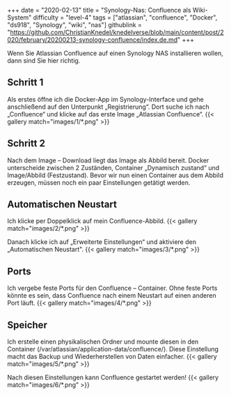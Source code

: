 +++
date = "2020-02-13"
title = "Synology-Nas: Confluence als Wiki-System"
difficulty = "level-4"
tags = ["atlassian", "confluence", "Docker", "ds918", "Synology", "wiki", "nas"]
githublink = "https://github.com/ChristianKnedel/knedelverse/blob/main/content/post/2020/february/20200213-synology-confluence/index.de.md"
+++

Wenn Sie Atlassian Confluence auf einen Synology NAS installieren wollen, dann sind Sie hier richtig.

## Schritt 1
Als erstes öffne ich die Docker-App im Synology-Interface und gehe anschließend auf den Unterpunkt „Registrierung“. Dort suche ich nach „Confluence“ und klicke auf das erste Image „Atlassian Confluence“.
{{< gallery match="images/1/*.png" >}}

## Schritt 2
Nach dem Image – Download liegt das Image als Abbild bereit. Docker unterscheide zwischen 2 Zuständen, Container „Dynamisch zustand“ und Image/Abbild (Festzustand). Bevor wir nun einen Container aus dem Abbild erzeugen, müssen noch ein paar Einstellungen getätigt werden.

## Automatischen Neustart
Ich klicke per Doppelklick  auf mein Confluence-Abbild. 
{{< gallery match="images/2/*.png" >}}

Danach klicke ich auf „Erweiterte Einstellungen“ und aktiviere den „Automatischen Neustart". 
{{< gallery match="images/3/*.png" >}}

## Ports
Ich vergebe feste Ports für den Confluence – Container. Ohne feste Ports könnte es sein, dass Confluence nach einem Neustart auf einen anderen Port läuft.
{{< gallery match="images/4/*.png" >}}

## Speicher
Ich erstelle einen physikalischen Ordner und mounte diesen in den Container (/var/atlassian/application-data/confluence/). Diese Einstellung macht das Backup und Wiederherstellen von Daten einfacher.
{{< gallery match="images/5/*.png" >}}

Nach diesen Einstellungen kann Confluence gestartet werden!
{{< gallery match="images/6/*.png" >}}